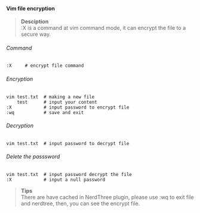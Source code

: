 #### Vim file encryption

><b>Desciption</b><br>
    :X  is a command at vim command mode, it can encrypt the file to a secure way.

###### Command
    :X     # encrypt file command

###### Encryption
    vim test.txt  # making a new file
        test      # input your content
    :X            # input password to encrypt file
    :wq           # save and exit

###### Decryption
    vim test.txt  # input password to decrypt file

###### Delete the passsword
    vim test.txt  # input password decrypt the file
    :X            # input a null password

><b>Tips</b><br>
    There are have cached in NerdThree plugin, please use :wq to exit file and nerdtree, then, you can see the encrypt file.






